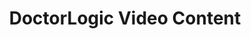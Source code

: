 ---
layout: components
title: DoctorLogic Video Content
description: "Get in front of the right patients quickly with highly-targeted Paid Search Advertising campaigns."
meta_image: "/img/meta/social-reputation.jpg"
page_class:
- class: growth-accelerators
- class: video-content
product: "growth accelerators"
permalink: "/products/growth-accelerators/video-content"
hs_form_id: "75c57a13-9090-4db1-acd0-be51d1a76f7e"
back_page: "growth-accelerators"
page_sections:
- component: hero-2
  component_css: hero-2
  class: video-content__hero
  headline: "Increase Visibility with Video"
  text: "It’s no secret. The use of video in marketing plans is on the rise. Video has been proven to attract more consumer attention than any other medium. It can be used as a method to build awareness about your practice, as a content tool to grow your patient base, or to showcase you as an expert in your field."
  btn:
- component: feature-1
  component_css: feature
  class: video-content__feature--1
  headline: "Establish Trust & Confidence"
  text: "71% of people agree that videos leave them with a positive impression of a practice, and 58% consider businesses with video content to be more trustworthy."
  img: /img/products/growth-accelerators/trust.jpg
  alt: "Establish Trust"
  img_alignment: Right
- component: feature-1
  component_css: feature
  class: video-content__feature--2
  headline: "Gain Competitive Advantage"
  text: "Most businesses still don’t have any marketing videos representing their brands, while 61% of businesses that do say online video is the top converter for sales."
  img: /img/products/growth-accelerators/advantage.jpg
  alt: "Gain Competitive Advantage"
  img_alignment: Left
- component: callout-headline
  component_css: callout-headline
  class: callout-headline__growth
  headline: "Video traffic made up 73% of all internet traffic in 2016. Expect it to be <span>82%</span> by 2021."
  source: "Google"
- component: feature-1
  component_css: feature
  class: video-content__feature--3
  headline: "Increase Online Visibility"
  text: "Videos can attract 2-3x as many monthly visitors, double prospective clients’ time on site, and increase organic traffic from search engines by 157%."
  img: /img/products/growth-accelerators/online-visibility.jpg
  alt: "Increase Online Visibility"
  img_alignment: Right
- component: text-component
  component_css: text-component
  class: video-content__text-component--1
  headline:
  - headline: "Simplify, Educate & Engage"
  text: "Videos can simplify a message and help clients retain 50% more information than text, which is especially useful when educating clients about complex legal issues."
---